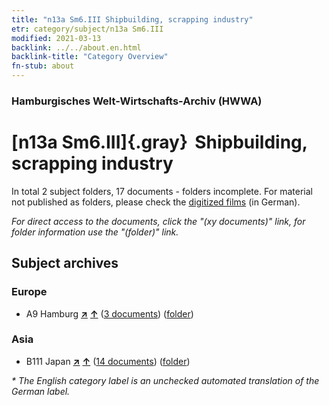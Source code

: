 ```yaml
---
title: "n13a Sm6.III Shipbuilding, scrapping industry"
etr: category/subject/n13a Sm6.III
modified: 2021-03-13
backlink: ../../about.en.html
backlink-title: "Category Overview"
fn-stub: about
---
```


### Hamburgisches Welt-Wirtschafts-Archiv (HWWA)
# [n13a Sm6.III]{.gray}&#8201; Shipbuilding, scrapping industry&#160; 





In total 2 subject folders, 17 documents - folders incomplete.
For material not published as folders, please check the [digitized films](/film/h1_sh) (in German).

_For direct access to the documents, click the "(xy documents)" link, for folder information use the "(folder)" link._

## Subject archives



### Europe

- A9 Hamburg [**&nearr;**](../../../geo/i/140905/about.en.html "Hamburg (all folders)") [**&uarr;**](../../../geo/about.en.html#A9 "Country category system") (<a href="https://pm20.zbw.eu/dfgview/sh/140905,145124" title="about: Hamburg : Shipbuilding, scrapping industry" target="_blank">3 documents</a>) ([folder](http://purl.org/pressemappe20/folder/sh/140905,145124))

### Asia

- B111 Japan [**&nearr;**](../../../geo/i/141272/about.en.html "Japan (all folders)") [**&uarr;**](../../../geo/about.en.html#B111 "Country category system") (<a href="https://pm20.zbw.eu/dfgview/sh/141272,145124" title="about: Japan : Shipbuilding, scrapping industry" target="_blank">14 documents</a>) ([folder](http://purl.org/pressemappe20/folder/sh/141272,145124))


_* The English category label is an unchecked automated translation of the German label._

